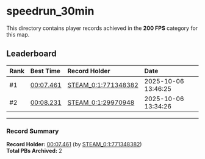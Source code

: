 # speedrun_30min

This directory contains player records achieved in the **200 FPS** category for this map.

## Leaderboard

| Rank | Best Time | Record Holder | Date                |
| :--- | :-------- | :------------ | :------------------ |
| #1   | [00:07.461](./00007461_STEAM_0_1_771348382_20251006-134625.zip) | [STEAM_0:1:771348382](https://speedrun16.com/profile/STEAM_0:1:771348382)   | 2025-10-06 13:46:25 |
| #2   | [00:08.231](./00008231_STEAM_0_1_29970948_20251006-133426.zip) | [STEAM_0:1:29970948](https://speedrun16.com/profile/STEAM_0:1:29970948)   | 2025-10-06 13:34:26 |

---

### Record Summary
**Record Holder:** [00:07.461](./00007461_STEAM_0_1_771348382_20251006-134625.zip) (by [STEAM_0:1:771348382](https://speedrun16.com/profile/STEAM_0:1:771348382))  
**Total PBs Archived:** 2